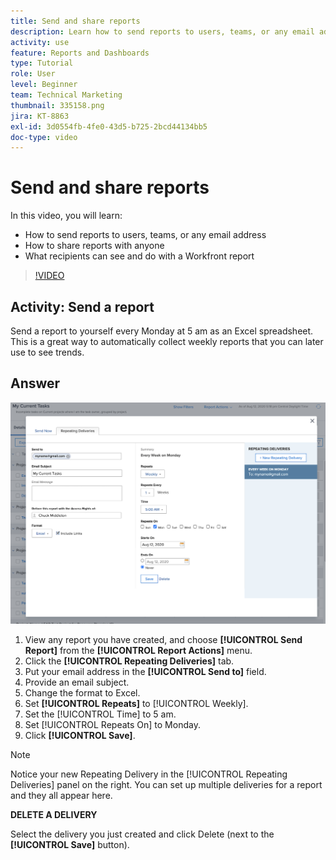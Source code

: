 ```yaml
---
title: Send and share reports
description: Learn how to send reports to users, teams, or any email address, and how to share reports with anyone in Workfront.
activity: use
feature: Reports and Dashboards
type: Tutorial
role: User
level: Beginner
team: Technical Marketing
thumbnail: 335158.png
jira: KT-8863
exl-id: 3d0554fb-4fe0-43d5-b725-2bcd44134bb5
doc-type: video
---
```

# Send and share reports

In this video, you will learn:

* How to send reports to users, teams, or any email address
* How to share reports with anyone
* What recipients can see and do with a Workfront report

>[!VIDEO](https://video.tv.adobe.com/v/335158/?quality=12&learn=on)

## Activity: Send a report

Send a report to yourself every Monday at 5 am as an Excel spreadsheet. This is a great way to automatically collect weekly reports that you can later use to see trends.

## Answer

![An image of the screen to set up repeating report deliveries](assets/send-a-report.png)

1. View any report you have created, and choose **[!UICONTROL Send Report]** from the **[!UICONTROL Report Actions]** menu.
1. Click the **[!UICONTROL Repeating Deliveries]** tab.
1. Put your email address in the **[!UICONTROL Send to]** field.
1. Provide an email subject.
1. Change the format to Excel.
1. Set **[!UICONTROL Repeats]** to [!UICONTROL Weekly].
1. Set the [!UICONTROL Time] to 5 am.
1. Set [!UICONTROL Repeats On] to Monday.
1. Click **[!UICONTROL Save]**.

>[!NOTE]
>
>Notice your new Repeating Delivery in the [!UICONTROL Repeating Deliveries] panel on the right. You can set up multiple deliveries for a report and they all appear here.

**DELETE A DELIVERY**

Select the delivery you just created and click Delete (next to the **[!UICONTROL Save]** button).
